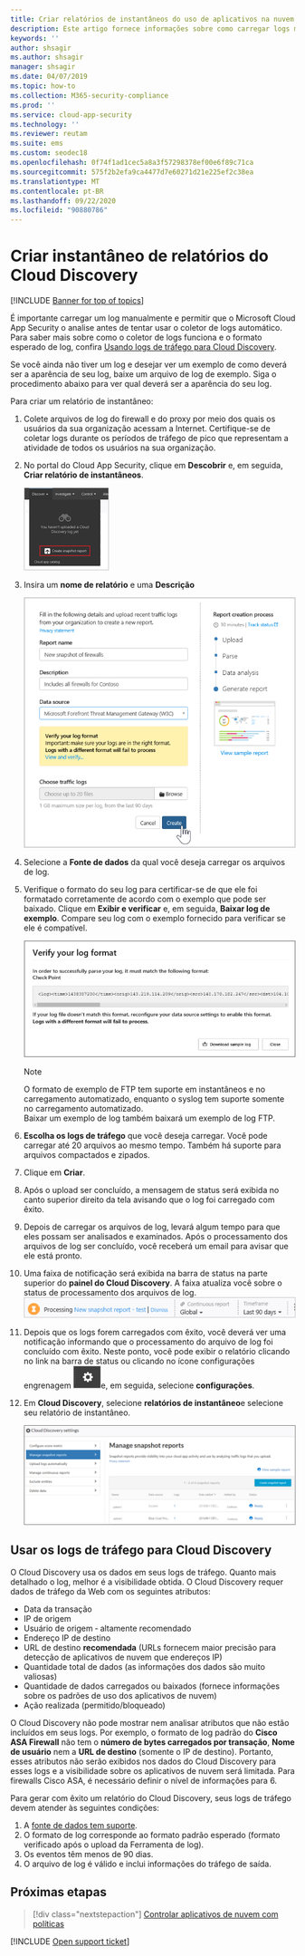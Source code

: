 ```yaml
---
title: Criar relatórios de instantâneos do uso de aplicativos na nuvem do Cloud Discovery
description: Este artigo fornece informações sobre como carregar logs manualmente para criar um relatório de instantâneo de seus aplicativos do Cloud Discovery.
keywords: ''
author: shsagir
ms.author: shsagir
manager: shsagir
ms.date: 04/07/2019
ms.topic: how-to
ms.collection: M365-security-compliance
ms.prod: ''
ms.service: cloud-app-security
ms.technology: ''
ms.reviewer: reutam
ms.suite: ems
ms.custom: seodec18
ms.openlocfilehash: 0f74f1ad1cec5a8a3f57298378ef00e6f89c71ca
ms.sourcegitcommit: 575f2b2efa9ca4477d7e60271d21e225ef2c38ea
ms.translationtype: MT
ms.contentlocale: pt-BR
ms.lasthandoff: 09/22/2020
ms.locfileid: "90880786"
---
```

# <a name="create-snapshot-cloud-discovery-reports"></a>Criar instantâneo de relatórios do Cloud Discovery

[!INCLUDE [Banner for top of topics](includes/banner.md)]

É importante carregar um log manualmente e permitir que o Microsoft Cloud App Security o analise antes de tentar usar o coletor de logs automático. Para saber mais sobre como o coletor de logs funciona e o formato esperado de log, confira [Usando logs de tráfego para Cloud Discovery](#log-format).

Se você ainda não tiver um log e desejar ver um exemplo de como deverá ser a aparência de seu log, baixe um arquivo de log de exemplo. Siga o procedimento abaixo para ver qual deverá ser a aparência do seu log.

Para criar um relatório de instantâneo:

1. Colete arquivos de log do firewall e do proxy por meio dos quais os usuários da sua organização acessam a Internet. Certifique-se de coletar logs durante os períodos de tráfego de pico que representam a atividade de todos os usuários na sua organização.

1. No portal do Cloud App Security, clique em **Descobrir** e, em seguida, **Criar relatório de instantâneos**.

    ![Criar novo relatório de instantâneo](media/create-new-snapshot-report.png)

1. Insira um **nome de relatório** e uma **Descrição**

    ![Novo relatório de instantâneo](media/new-snapshot-report.png)

1. Selecione a **Fonte de dados** da qual você deseja carregar os arquivos de log.

1. Verifique o formato do seu log para certificar-se de que ele foi formatado corretamente de acordo com o exemplo que pode ser baixado. Clique em **Exibir e verificar** e, em seguida, **Baixar log de exemplo**. Compare seu log com o exemplo fornecido para verificar se ele é compatível.

    ![Verifique seu formato de log](media/cloud-discovery-snapshot-verify.png)

    > [!NOTE]
    > O formato de exemplo de FTP tem suporte em instantâneos e no carregamento automatizado, enquanto o syslog tem suporte somente no carregamento automatizado.  
    Baixar um exemplo de log também baixará um exemplo de log FTP.

1. **Escolha os logs de tráfego** que você deseja carregar. Você pode carregar até 20 arquivos ao mesmo tempo. Também há suporte para arquivos compactados e zipados.

1. Clique em **Criar**.

1. Após o upload ser concluído, a mensagem de status será exibida no canto superior direito da tela avisando que o log foi carregado com êxito.

1. Depois de carregar os arquivos de log, levará algum tempo para que eles possam ser analisados e examinados.
    Após o processamento dos arquivos de log ser concluído, você receberá um email para avisar que ele está pronto.

1. Uma faixa de notificação será exibida na barra de status na parte superior do **painel do Cloud Discovery**. A faixa atualiza você sobre o status de processamento dos arquivos de log.
    ![processando a barra de menus do arquivo de log](media/processing-log-file-menu-bar.png)

1. Depois que os logs forem carregados com êxito, você deverá ver uma notificação informando que o processamento do arquivo de log foi concluído com êxito. Neste ponto, você pode exibir o relatório clicando no link na barra de status ou clicando no ícone configurações engrenagem ![configurações](media/settings-icon.png "Ícone de configurações")e, em seguida, selecione **configurações**.

1. Em **Cloud Discovery**, selecione **relatórios de instantâneo**e selecione seu relatório de instantâneo.

    ![gerenciamento de relatório de instantâneo](media/snapshot-report-managment.png)

## <a name="using-traffic-logs-for-cloud-discovery"></a>Usar os logs de tráfego para Cloud Discovery <a name="log-format"></a>

O Cloud Discovery usa os dados em seus logs de tráfego. Quanto mais detalhado o log, melhor é a visibilidade obtida. O Cloud Discovery requer dados de tráfego da Web com os seguintes atributos:

- Data da transação
- IP de origem
- Usuário de origem ‑ altamente recomendado
- Endereço IP de destino
- URL de destino **recomendada** (URLs fornecem maior precisão para detecção de aplicativos de nuvem que endereços IP)
- Quantidade total de dados (as informações dos dados são muito valiosas)
- Quantidade de dados carregados ou baixados (fornece informações sobre os padrões de uso dos aplicativos de nuvem)
- Ação realizada (permitido/bloqueado)

O Cloud Discovery não pode mostrar nem analisar atributos que não estão incluídos em seus logs.
Por exemplo, o formato de log padrão do **Cisco ASA Firewall** não tem o **número de bytes carregados por transação**, **Nome de usuário** nem a **URL de destino** (somente o IP de destino).
Portanto, esses atributos não serão exibidos nos dados do Cloud Discovery para esses logs e a visibilidade sobre os aplicativos de nuvem será limitada. Para firewalls Cisco ASA, é necessário definir o nível de informações para 6.

Para gerar com êxito um relatório do Cloud Discovery, seus logs de tráfego devem atender às seguintes condições:

1. A [fonte de dados tem suporte](set-up-cloud-discovery.md#supported-firewalls-and-proxies).
2. O formato de log corresponde ao formato padrão esperado (formato verificado após o upload da Ferramenta de log).
3. Os eventos têm menos de 90 dias.
4. O arquivo de log é válido e inclui informações do tráfego de saída.

## <a name="next-steps"></a>Próximas etapas

> [!div class="nextstepaction"]
> [Controlar aplicativos de nuvem com políticas](control-cloud-apps-with-policies.md)

[!INCLUDE [Open support ticket](includes/support.md)]
